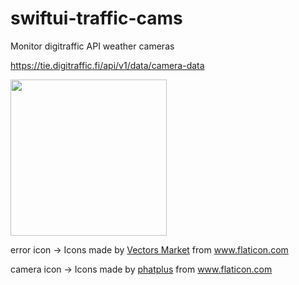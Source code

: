 # swiftui-traffic-cams
Monitor digitraffic API weather cameras

https://tie.digitraffic.fi/api/v1/data/camera-data

<p float="left" >
  <img src=https://github.com/kariIT/swiftui-traffic-cams/blob/master/preview.gif width=250px>
</p>

<p float="left" >
  error icon -> Icons made by <a href="https://www.flaticon.com/authors/vectors-market" title="Vectors Market">Vectors Market</a> from <a href="https://www.flaticon.com/" title="Flaticon"> www.flaticon.com</a>
</p>
<p float="left" >
  camera icon -> Icons made by <a href="https://www.flaticon.com/authors/phatplus" title="phatplus">phatplus</a> from <a href="https://www.flaticon.com/" title="Flaticon">www.flaticon.com</a>
</p>
